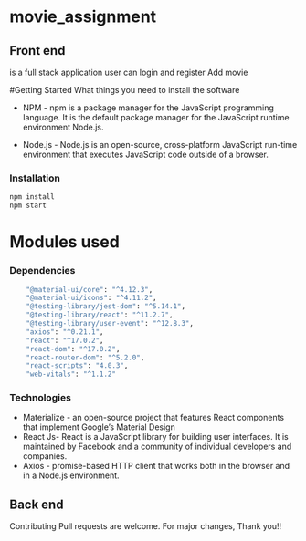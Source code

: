 # movie_assignment

##  Front end

is a full stack application user can login and register Add movie


#Getting Started
What things you need to install the software

	
- NPM - npm is a package manager for the JavaScript programming language. It is the default package manager for the JavaScript runtime environment Node.js.
	
- Node.js - Node.js is an open-source, cross-platform JavaScript run-time environment that executes JavaScript code outside of a browser.


### Installation

```sh
npm install
npm start
```
# Modules used
###  Dependencies

```sh
    "@material-ui/core": "^4.12.3",
    "@material-ui/icons": "^4.11.2",
    "@testing-library/jest-dom": "^5.14.1",
    "@testing-library/react": "^11.2.7",
    "@testing-library/user-event": "^12.8.3",
    "axios": "^0.21.1",
    "react": "^17.0.2",
    "react-dom": "^17.0.2",
    "react-router-dom": "^5.2.0",
    "react-scripts": "4.0.3",
    "web-vitals": "^1.1.2"
```

### Technologies

	
 - Materialize -  an open-source project that features React components that implement Google’s Material Design
 - React Js- React is a JavaScript library for building user interfaces. It is maintained by Facebook and a community of individual developers and companies.	
 - Axios -  promise-based HTTP client that works both in the browser and in a Node.js environment.

##  Back end



Contributing
Pull requests are welcome. For major changes,
Thank you!!
